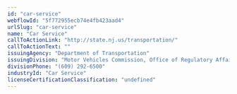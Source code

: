 ```yaml
---
id: "car-service"
webflowId: "5f772955ecb74e4fb423aad4"
urlSlug: "car-service"
name: "Car Service"
callToActionLink: "http://state.nj.us/transportation/"
callToActionText: ""
issuingAgency: "Department of Transportation"
issuingDivision: "Motor Vehicles Commission, Office of Regulatory Affairs"
divisionPhone: "(609) 292-6500"
industryId: "Car Service"
licenseCertificationClassification: "undefined"
---
```

